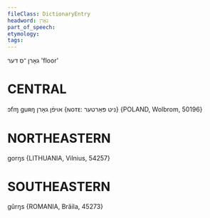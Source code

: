 ```yaml
---
fileClass: DictionaryEntry
headword: גאָרן
part_of_speech: 
etymology: 
tags: 
---
```

גאָרן
־ס
דער
'floor'

CENTRAL
========

ɔfɱ guʀŋ אויפֿן גאָרן {ɴᴏᴛᴇ: ניט פּאַרטער} {POLAND, Wolbrom, 50196}

NORTHEASTERN
==============

gorŋs {LITHUANIA, Vilnius, 54257}

SOUTHEASTERN
==============

gŭrŋs {ROMANIA, Brăila, 45273}
